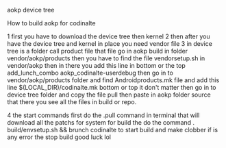 aokp device tree

How to build aokp for codinalte 

 1 first you have to download the device tree then kernel 
 2 then after you have the device tree and kernel in place you need vendor file
 3 in device tree is a folder call product file that file go in aokp build in folder vendor/aokp/products then you have to find the file vendorsetup.sh in vendor/aokp then in there you add this line in bottom or the top add_lunch_combo aokp_codinalte-userdebug then go in to vendor/aokp/products folder and find Androidproducts.mk file and add this line $(LOCAL_DIR)/codinalte.mk bottom or top it don't matter then go in to device tree folder and copy the file pull then paste in aokp folder source that there you see all the files in build or repo.

4 the start commands first do the .pull command in terminal that will download all the patchs for system for build the do the command . build/envsetup.sh && brunch codinalte to start build and make clobber if is any error the stop build good luck lol
